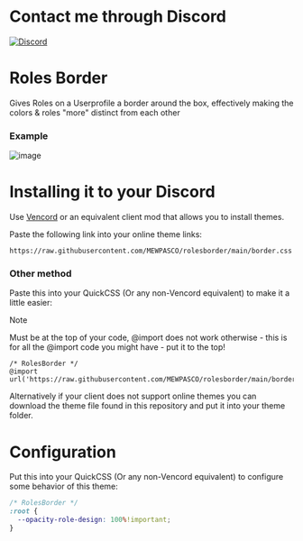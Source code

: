 # Contact me through Discord

[![Discord](https://img.shields.io/discord/1196075698301968455?style=social&logo=discord&label=ΛVΛRIΛ)](https://discord.gg/avia)

# Roles Border

Gives Roles on a Userprofile a border around the box, effectively making the colors & roles "more" distinct from each other

### Example
![image](https://github.com/user-attachments/assets/3338c6e1-4d9c-4c59-b975-3db4f7d99705)

# Installing it to your Discord

Use [Vencord](https://github.com/Vendicated/Vencord) or an equivalent client mod that allows you to install themes.

Paste the following link into your online theme links:
```
https://raw.githubusercontent.com/MEWPASCO/rolesborder/main/border.css
```

### Other method 
Paste this into your QuickCSS (Or any non-Vencord equivalent) to make it a little easier:
> [!NOTE]
> Must be at the top of your code, @import does not work otherwise - this is for all the @import code you might have - put it to the top!  
```
/* RolesBorder */
@import url('https://raw.githubusercontent.com/MEWPASCO/rolesborder/main/border.css');
```

Alternatively if your client does not support online themes you can download the theme file found in this repository and put it into your theme folder.

# Configuration

Put this into your QuickCSS (Or any non-Vencord equivalent) to configure some behavior of this theme:
```css
/* RolesBorder */
:root {
  --opacity-role-design: 100%!important;
}
```
